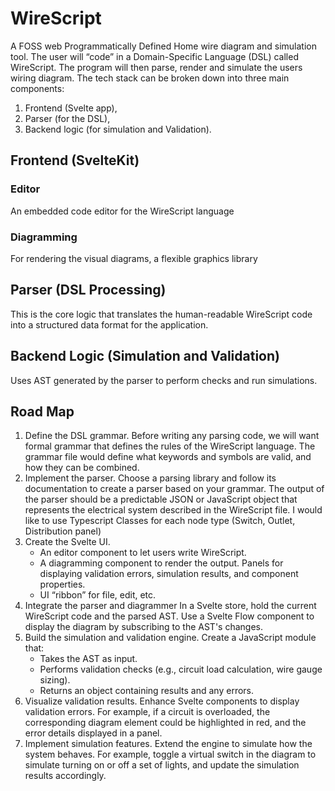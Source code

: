 # WireScript

A FOSS web Programmatically Defined Home wire diagram and simulation tool.
The user will “code” in a Domain-Specific Language (DSL) called WireScript.
The program will then parse, render and simulate the users wiring diagram.
The tech stack can be broken down into three main components:

1. Frontend (Svelte app),
2. Parser (for the DSL),
3. Backend logic (for simulation and Validation).

## Frontend (SvelteKit)

### Editor

An embedded code editor for the WireScript language

[//]: # (could be built using the Monaco Editor)

### Diagramming

For rendering the visual diagrams, a flexible graphics library

[//]: # (Library ideas &#40;AI&#41;)

[//]: # (Svelte Flow: A Svelte-native library for creating node-based editors and diagrams. It offers)

[//]: # (features like a minimap, viewport controls, and customizable nodes and edges, making it a)

[//]: # (strong choice.)

[//]: # (D3.js: A more complex but powerful option for data-driven documents. It gives you maximum)

[//]: # (control over the visualization but requires more manual coding.)

[//]: # (JointJS: Another professional diagramming library that provides advanced features like)

[//]: # (AI-powered visual applications.)

## Parser (DSL Processing)

This is the core logic that translates the human-readable WireScript code into a structured data
format for the application.

[//]: # (Library ideas &#40;AI&#41;:)

[//]: # (- ANTLR &#40;ANother Tool for Language Recognition&#41;)

[//]: # (- Chevrotain can generate a parser from a grammar definition. Chevrotain is a)

[//]: # (  JavaScript-based option optimized for the V8 engine, making it a good fit for a web app.)

## Backend Logic (Simulation and Validation)

Uses AST generated by the parser to perform checks and run simulations.

[//]: # (Library ideas &#40;AI&#41;:)

[//]: # (Engine: A custom-built engine would traverse the AST and apply electrical rules. For example, it)

[//]: # (could check if a circuit's total connected load exceeds the breaker's amperage.)

[//]: # (How to start: A step-by-step guide)

## Road Map

1. Define the DSL grammar. Before writing any parsing code, we will want formal grammar
   that defines the rules of the WireScript language. The grammar file would define what
   keywords and symbols are valid, and how they can be combined.
2. Implement the parser. Choose a parsing library and follow its documentation to create a
   parser based on your grammar. The output of the parser should be a predictable JSON
   or JavaScript object that represents the electrical system described in the WireScript file.
   I would like to use Typescript Classes for each node type (Switch, Outlet, Distribution
   panel)
3. Create the Svelte UI.
    - An editor component to let users write WireScript.
    - A diagramming component to render the output. Panels for displaying validation
      errors, simulation results, and component properties.
    - UI “ribbon” for file, edit, etc.
4. Integrate the parser and diagrammer In a Svelte store, hold the current WireScript code
   and the parsed AST. Use a Svelte Flow component to display the diagram by
   subscribing to the AST's changes.
5. Build the simulation and validation engine. Create a JavaScript module that:
    - Takes the AST as input.
    - Performs validation checks (e.g., circuit load calculation, wire gauge sizing).
    - Returns an object containing results and any errors.
6. Visualize validation results. Enhance Svelte components to display validation errors. For
   example, if a circuit is overloaded, the corresponding diagram element could be
   highlighted in red, and the error details displayed in a panel.
7. Implement simulation features. Extend the engine to simulate how the system behaves.
   For example, toggle a virtual switch in the diagram to simulate turning on or off a set of
   lights, and update the simulation results accordingly.